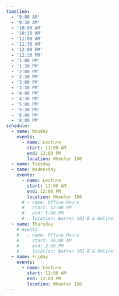 ```yaml
---
timeline:
  - '9:00 AM'
  - '9:30 AM'
  - '10:00 AM'
  - '10:30 AM'
  - '11:00 AM'
  - '11:30 AM'
  - '12:00 PM'
  - '12:30 PM'
  - '1:00 PM'
  - '1:30 PM'
  - '2:00 PM'
  - '2:30 PM'
  - '3:00 PM'
  - '3:30 PM'
  - '4:00 PM'
  - '4:30 PM'
  - '5:00 PM'
  - '5:30 PM'
  - '6:00 PM'
  - '8:00 PM'
schedule:
  - name: Monday
    events:
      - name: Lecture
        start: 11:00 AM
        end: 12:00 PM
        location: Wheeler 150
  - name: Tuesday
  - name: Wednesday
    events:
      - name: Lecture
        start: 11:00 AM
        end: 12:00 PM
        location: Wheeler 150
      # - name: Office Hours
      #   start: 12:00 PM
      #   end: 5:00 PM
      #   location: Warren 101-B & Online
  - name: Thursday
    # events:  
    #   - name: Office Hours
    #     start: 10:00 AM
    #     end: 2:00 PM
    #     location: Warren 101-B & Online
  - name: Friday
    events:
      - name: Lecture
        start: 11:00 AM
        end: 12:00 PM
        location: Wheeler 150
---
```

